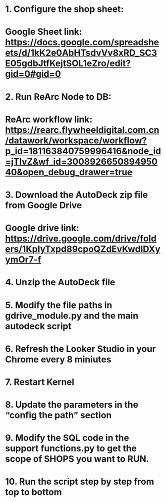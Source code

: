 # 1. Configure the shop sheet:
# Google Sheet link: https://docs.google.com/spreadsheets/d/1kK2e0AbHTsdvVv8xRD_SC3E05gdbJtfKejtSOL1eZro/edit?gid=0#gid=0

# 2. Run ReArc Node to DB:
# ReArc workflow link: https://rearc.flywheeldigital.com.cn/datawork/workspace/workflow?p_id=181163840759996416&node_id=jTIvZ&wf_id=300892665089495040&open_debug_drawer=true

# 3. Download the AutoDeck zip file from Google Drive
# Google drive link: https://drive.google.com/drive/folders/1KpIyTxpd89cpoQZdEvKwdlDXyymOr7-f

# 4. Unzip the AutoDeck file

# 5. Modify the file paths in gdrive_module.py and the main autodeck script

# 6. Refresh the Looker Studio in your Chrome every 8 miniutes

# 7. Restart Kernel

# 8. Update the parameters in the “config the path” section

# 9. Modify the SQL code in the support functions.py to get the scope of SHOPS you want to RUN.

# 10. Run the script step by step from top to bottom